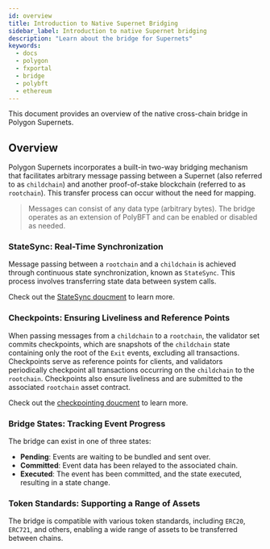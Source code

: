 ```yaml
---
id: overview
title: Introduction to Native Supernet Bridging
sidebar_label: Introduction to native Supernet bridging
description: "Learn about the bridge for Supernets"
keywords:
  - docs
  - polygon
  - fxportal
  - bridge
  - polybft
  - ethereum
---
```


This document provides an overview of the native cross-chain bridge in Polygon Supernets.

## Overview

Polygon Supernets incorporates a built-in two-way bridging mechanism that facilitates arbitrary message passing between a Supernet (also referred to as `childchain`) and another proof-of-stake blockchain (referred to as `rootchain`). This transfer process can occur without the need for mapping.

> Messages can consist of any data type (arbitrary bytes).
> The bridge operates as an extension of PolyBFT and can be enabled or disabled as needed.

### StateSync: Real-Time Synchronization

Message passing between a `rootchain` and a `childchain` is achieved through continuous state synchronization, known as `StateSync`. This process involves transferring state data between system calls.

Check out the [StateSync doucment](/docs/supernets/design/bridge/statesync) to learn more.

### Checkpoints: Ensuring Liveliness and Reference Points

When passing messages from a `childchain` to a `rootchain`, the validator set commits checkpoints, which are snapshots of the `childchain` state containing only the root of the `Exit` events, excluding all transactions. Checkpoints serve as reference points for clients, and validators periodically checkpoint all transactions occurring on the `childchain` to the `rootchain`. Checkpoints also ensure liveliness and are submitted to the associated `rootchain` asset contract.

Check out the [checkpointing doucment](/docs/supernets/design/bridge/checkpoint) to learn more.

### Bridge States: Tracking Event Progress

The bridge can exist in one of three states:

- **Pending**: Events are waiting to be bundled and sent over.
- **Committed**: Event data has been relayed to the associated chain.
- **Executed**: The event has been committed, and the state executed, resulting in a state change.

### Token Standards: Supporting a Range of Assets

The bridge is compatible with various token standards, including `ERC20`, `ERC721`, and others, enabling a wide range of assets to be transferred between chains.
